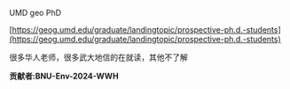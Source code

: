 UMD geo PhD

[https://geog.umd.edu/graduate/landingtopic/prospective-ph.d.-students](https://geog.umd.edu/graduate/landingtopic/prospective-ph.d.-students)

很多华人老师，很多武大地信的在就读，其他不了解

**贡献者:BNU-Env-2024-WWH**
